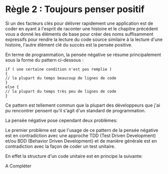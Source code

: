 # Règle 2 : Toujours penser positif

  Si un des facteurs clés pour délivrer rapidement une application est de coder en ayant à l'esprit de raconter une histoire et le chapitre précédent vous a donné les éléments de base pour créer des noms suffisamment expressifs pour rendre la lecture du code source similaire à la lecture d'une histoire, l'autre élément clé du succès est la pensée positive.
  
  En terme de programmation, la pensée négative se résume principalement sous la forme du pattern ci-dessous :
  
  ```Csharp
if ( une certaine condition n'est pas remplie )
{
  // la plupart du temps beaucoup de lignes de code
}
else {
  // la plupart du temps très peu de lignes de code
}
```

Ce pattern est tellement commun que la plupart des développeurs que j'ai pu rencontrer pensent qu'il s'agit d'un standard de programmation.

La pensée négative pose cependant deux problèmes:

Le premier problème est que l'usage de ce pattern de la pensée négative est en contradiction avec une approche TDD (Test Driven Development) et/ou BDD (Behavior Driven Development) et de manière générale est en contradiction avec la façon de coder un test unitaire.

En effet la structure d'un code unitaire est en principe la suivante:



A Compléter